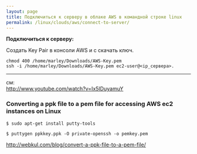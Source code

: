 ```yaml
---
layout: page
title: Подключиться к серверу в облаке AWS в командной строке linux
permalink: /linux/clouds/aws/connect-to-server/
---
```


**Подключиться к серверу:**

Создать Key Pair в консоли AWS и с скачать ключ.

    chmod 400 /home/marley/Downloads/AWS-Key.pem
    ssh -i /home/marley/Downloads/AWS-Key.pem ec2-user@<ip_сервера>.

___

см:  
http://www.youtube.com/watch?v=Ix5IDuyamuY  



### Converting a ppk file to a pem file for accessing AWS ec2 instances on Linux

    $ sudo apt-get install putty-tools

    $ puttygen ppkkey.ppk -O private-openssh -o pemkey.pem


http://webkul.com/blog/convert-a-ppk-file-to-a-pem-file/
